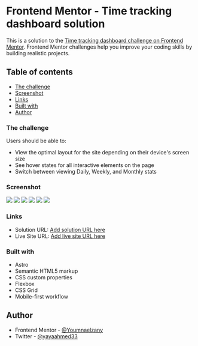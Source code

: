 # Frontend Mentor - Time tracking dashboard solution

This is a solution to the [Time tracking dashboard challenge on Frontend Mentor](https://www.frontendmentor.io/challenges/time-tracking-dashboard-UIQ7167Jw). Frontend Mentor challenges help you improve your coding skills by building realistic projects.

## Table of contents

- [The challenge](#the-challenge)
- [Screenshot](#screenshot)
- [Links](#links)
- [Built with](#built-with)
- [Author](#author)

### The challenge

Users should be able to:

- View the optimal layout for the site depending on their device's screen size
- See hover states for all interactive elements on the page
- Switch between viewing Daily, Weekly, and Monthly stats

### Screenshot

![](./public/images/Screenshot%202024-06-19%20at%2023-07-45%20Time%20tracking%20dashboard.png)
![](./public/images/Screenshot%202024-06-19%20at%2023-07-53%20Time%20tracking%20dashboard.png)
![](./public/images/Screenshot%202024-06-19%20at%2023-08-02%20Time%20tracking%20dashboard.png)
![](./public/images/Screenshot%202024-06-19%20at%2023-08-16%20Time%20tracking%20dashboard.png)
![](./public/images/Screenshot%202024-06-19%20at%2023-08-28%20Time%20tracking%20dashboard.png)
![](./public/images/Screenshot%202024-06-19%20at%2023-08-44%20Time%20tracking%20dashboard.png)

### Links

- Solution URL: [Add solution URL here](https://github.com/Youmnaelzany/time-tracking-dashboard-19-6-24.git)
- Live Site URL: [Add live site URL here](https://timetrackingdashboard19624.netlify.app/)

### Built with

- Astro
- Semantic HTML5 markup
- CSS custom properties
- Flexbox
- CSS Grid
- Mobile-first workflow

## Author

- Frontend Mentor - [@Youmnaelzany](https://www.frontendmentor.io/profile/Youmnaelzany)
- Twitter - [@yayaahmed33](https://twitter.com/yayaahmed33)
